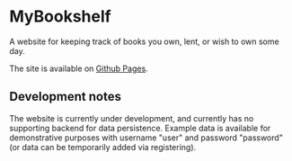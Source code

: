# MyBookshelf
A website for keeping track of books you own, lent, or wish to own some day.

The site is available on [Github Pages](https://toadwizzard.github.io/my-bookshelf/).

## Development notes
The website is currently under development, and currently has no supporting backend for data persistence. Example data is available for demonstrative purposes with username "user" and password "password" (or data can be temporarily added via registering).

